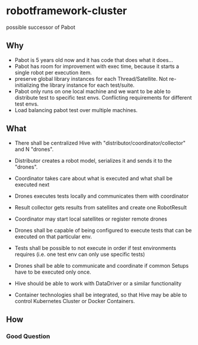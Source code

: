 # robotframework-cluster
possible successor of Pabot

## Why
- Pabot is 5 years old now and it has code that does what it does...
- Pabot has room for improvement with exec time, because it starts a single robot per execution item.
- preserve global library instances for each Thread/Satellite. Not re-initializing the library instance for each test/suite.
- Pabot only runs on one local machine and we want to be able to distribute test to specific test envs. Conflicting requirements for different test envs.
- Load balancing pabot test over multiple machines.


## What
- There shall be centralized Hive with "distributor/coordinator/collector" and N "drones".
- Distributor creates a robot model, serializes it and sends it to the "drones".
- Coordinator takes care about what is executed and what shall be executed next
- Drones executes tests locally and communicates them with coordinator
- Result collector gets results from satellites and create one RobotResult
- Coordinator may start local satellites or register remote drones
- Drones shall be capable of being configured to execute tests that can be executed on that particular env.
- Tests shall be possible to not execute in order if test environments requires (i.e. one test env can only use specific tests)
- Drones shall be able to communicate and coordinate if common Setups have to be executed only once.
- Hive should be able to work with DataDriver or a similar functionality

- Container technologies shall be integrated, so that Hive may be able to control Kubernetes Cluster or Docker Containers.

## How

### Good Question

